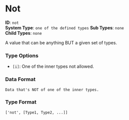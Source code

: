 # Not

**ID**: `not`  
**System Type**: `one of the defined types`
**Sub Types**: `none`  
**Child Types**: `none`  

A value that can be anything BUT a given set of types.

### Type Options

- `[i]`: One of the inner types not allowed.

### Data Format

```
Data that's NOT of one of the inner types.
```

### Type Format

```
['not', [Type1, Type2, ...]]
```
